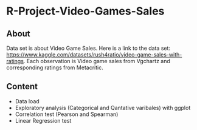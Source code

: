 # R-Project-Video-Games-Sales

## About
Data set is about Video Game Sales. Here is a link to the data set: https://www.kaggle.com/datasets/rush4ratio/video-game-sales-with-ratings.
Each observation is Video game sales from Vgchartz and corresponding ratings from Metacritic.

## Content

- Data load
- Exploratory analysis (Categorical and Qantative varibales) with ggplot
- Correlation test (Pearson and Spearman)
- Linear Regression test

